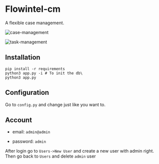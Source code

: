 # Flowintel-cm

A flexible case management.

![case-management](https://github.com/flowintel/flowintel-cm/blob/main/doc/case_fcm.png?raw=true)

![task-management](https://github.com/flowintel/flowintel-cm/blob/main/doc/task_fcm.png?raw=true)

## Installation

```
pip install -r requirements
python3 app.py -i # To init the db\
python3 app.py
```

## Configuration

Go to `config.py` and change just like you want to.

## Account

- email: `admin@admin`

- password: `admin`

After login go to `Users->New User` and create a new user with admin right. Then go back to `Users` and delete `admin` user
